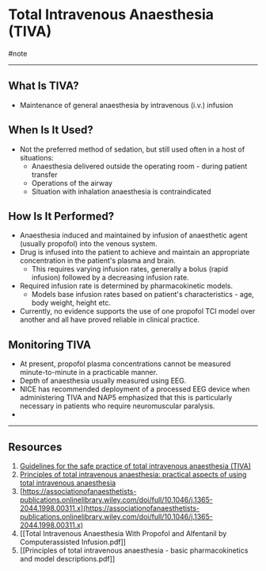 # Total Intravenous Anaesthesia (TIVA)

#note

---

## What Is TIVA?
- Maintenance of general anaesthesia by intravenous (i.v.) infusion

## When Is It Used?
- Not the preferred method of sedation, but still used often in a host of situations:
	- Anaesthesia delivered outside the operating room - during patient transfer
	- Operations of the airway
	- Situation with inhalation anaesthesia is contraindicated

## How Is It Performed?
- Anaesthesia induced and maintained by infusion of anaesthetic agent (usually propofol) into the venous system.
- Drug is infused into the patient to achieve and maintain an appropriate concentration in the patient's plasma and brain.
	- This requires varying infusion rates, generally a bolus (rapid infusion) followed by a decreasing infusion rate.
- Required infusion rate is determined by pharmacokinetic models.
	- Models base infusion rates based on patient's characteristics - age, body weight, height etc.
- Currently, no evidence supports the use of one propofol TCI model over another and all have proved reliable in clinical practice.


## Monitoring TIVA
- At present, propofol plasma concentrations cannot be measured minute-to-minute in a practicable manner.
- Depth of anaesthesia usually measured using EEG.
-  NICE has recommended deployment of a processed EEG device when administering TIVA and NAP5 emphasized that this is particularly necessary in patients who require neuromuscular paralysis.
-  


---
## Resources
1. [Guidelines for the safe practice of total intravenous anaesthesia (TIVA)](https://associationofanaesthetists-publications.onlinelibrary.wiley.com/doi/full/10.1111/anae.14428)
2. [Principles of total intravenous anaesthesia: practical aspects of using total intravenous anaesthesia](https://academic.oup.com/bjaed/article/16/8/276/2364847?login=true)
3. [https://associationofanaesthetists-publications.onlinelibrary.wiley.com/doi/full/10.1046/j.1365-2044.1998.00311.x](https://associationofanaesthetists-publications.onlinelibrary.wiley.com/doi/full/10.1046/j.1365-2044.1998.00311.x)
4. [[Total Intravenous Anaesthesia With Propofol and Alfentanil by Computerassisted Infusion.pdf]]
5. [[Principles of total intravenous anaesthesia - basic pharmacokinetics and model descriptions.pdf]]

